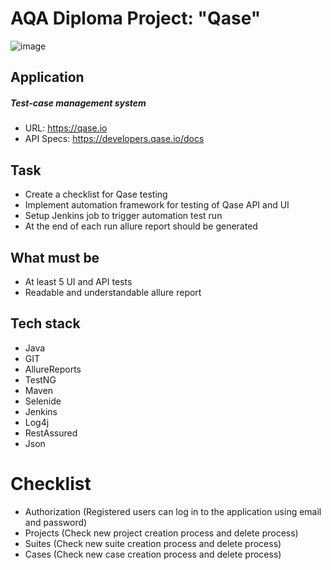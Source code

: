 # AQA Diploma Project: "Qase"

![image](https://user-images.githubusercontent.com/98875282/170436759-51bddf41-feac-4bcb-9585-7947e4cc7386.png)

## Application
##### Test-case management system

* URL: https://qase.io
* API Specs: https://developers.qase.io/docs

## Task
* Create a checklist for Qase testing
* Implement automation framework for testing of Qase API and UI
* Setup Jenkins job to trigger automation test run
* At the end of each run allure report should be generated

## What must be

* At least 5 UI and API tests
* Readable and understandable allure report


## Tech stack

* Java
* GIT
* AllureReports
* TestNG
* Maven
* Selenide
* Jenkins
* Log4j
* RestAssured
* Json


# Checklist
* Authorization (Registered users can log in to the application using email and password)
* Projects (Check new project creation process and delete process)
* Suites (Check new suite creation process and delete process)
* Cases (Check new case creation process and delete process)